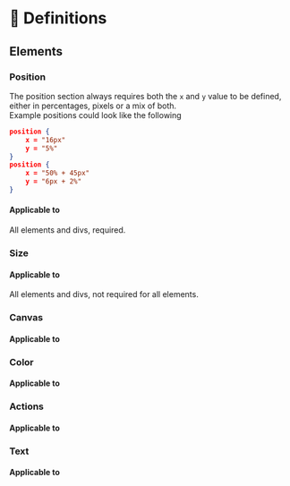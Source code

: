 # 📄 Definitions

## Elements
### Position
The position section always requires both the `x` and `y` value to be defined, either in percentages, pixels or a mix of both.  
Example positions could look like the following
```json
position {
    x = "16px"
    y = "5%"
}
position {
    x = "50% + 45px"
    y = "6px + 2%"
}
```

#### Applicable to
All elements and divs, required.

### Size

#### Applicable to
All elements and divs, not required for all elements.

### Canvas

#### Applicable to

### Color

#### Applicable to

### Actions

#### Applicable to

### Text

#### Applicable to